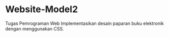 # Website-Model2
Tugas Pemrograman Web  Implementasikan desain paparan buku elektronik dengan menggunakan CSS.
